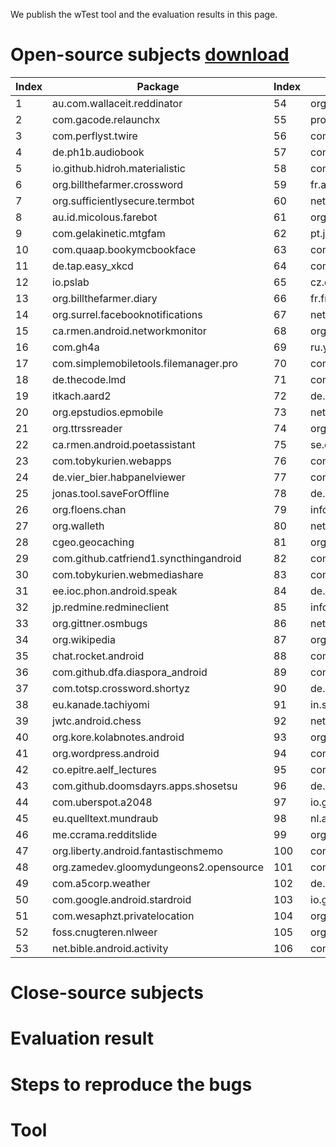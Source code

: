 We publish the wTest tool and the evaluation results in this page.

# Open-source subjects [download](https://...)

| Index | Package | Index | Package |
| --- | --- | --- | --- | 
| 1 | au.com.wallaceit.reddinator | 54 | org.nitri.opentopo |
| 2 | com.gacode.relaunchx | 55 | protect.budgetwatch |
| 3 | com.perflyst.twire | 56 | com.aaronhalbert.nosurfforreddit |
| 4 | de.ph1b.audiobook | 57 | com.gpl.rpg.AndorsTrail |
| 5 | io.github.hidroh.materialistic | 58 | com.workingagenda.fissure |
| 6 | org.billthefarmer.crossword | 59 | fr.ac_versailles.dane.xiaexpress |
| 7 | org.sufficientlysecure.termbot | 60 | net.etuldan.sparss.floss |
| 8 | au.id.micolous.farebot | 61 | org.nonononoki.hendroid |
| 9 | com.gelakinetic.mtgfam | 62 | pt.joaomneto.titancompanion |
| 10 | com.quaap.bookymcbookface | 63 | com.benny.openlauncher |
| 11 | de.tap.easy_xkcd | 64 | com.heb12.heb12 |
| 12 | io.pslab | 65 | cz.dvratil.fbeventsync |
| 13 | org.billthefarmer.diary | 66 | fr.free.nrw.commons |
| 14 | org.surrel.facebooknotifications | 67 | net.frju.flym |
| 15 | ca.rmen.android.networkmonitor | 68 | org.openhab.habdroid |
| 16 | com.gh4a | 69 | ru.yanus171.feedexfork |
| 17 | com.simplemobiletools.filemanager.pro | 70 | com.cityzen.cityzen |
| 18 | de.thecode.lmd | 71 | com.ichi2.anki |
| 19 | itkach.aard2 | 72 | de.baumann.browser |
| 20 | org.epstudios.epmobile | 73 | net.gsantner.markor |
| 21 | org.ttrssreader | 74 | org.openobservatory.ooniprobe |
| 22 | ca.rmen.android.poetassistant | 75 | se.oandell.riksdagen |
| 23 | com.tobykurien.webapps | 76 | com.cookiegames.smartcookie |
| 24 | de.vier_bier.habpanelviewer | 77 | com.lavadip.miniVector |
| 25 | jonas.tool.saveForOffline | 78 | de.baumann.hhsmoodle |
| 26 | org.floens.chan | 79 | info.puzz.a10000sentences |
| 27 | org.walleth | 80 | net.opendasharchive.openarchive.release |
| 28 | cgeo.geocaching | 81 | org.quantumbadger.redreader |
| 29 | com.github.catfriend1.syncthingandroid | 82 | com.danhasting.radar |
| 30 | com.tobykurien.webmediashare | 83 | com.manichord.mgit |
| 31 | ee.ioc.phon.android.speak | 84 | de.baumann.weather |
| 32 | jp.redmine.redmineclient | 85 | info.schnatterer.nusic |
| 33 | org.gittner.osmbugs | 86 | net.osmand.plus |
| 34 | org.wikipedia | 87 | org.schabi.newpipe |
| 35 | chat.rocket.android | 88 | com.dosse.speedtest |
| 36 | com.github.dfa.diaspora_android | 89 | com.mikifus.padland |
| 37 | com.totsp.crossword.shortyz | 90 | de.danoeh.antennapod |
| 38 | eu.kanade.tachiyomi | 91 | in.shick.diode |
| 39 | jwtc.android.chess | 92 | net.wigle.wigleandroid |
| 40 | org.kore.kolabnotes.android | 93 | org.seamapdroid |
| 41 | org.wordpress.android | 94 | com.duckduckgo.mobile.android |
| 42 | co.epitre.aelf_lectures | 95 | com.nextgis.mobile |
| 43 | com.github.doomsdayrs.apps.shosetsu | 96 | de.eidottermihi.raspicheck |
| 44 | com.uberspot.a2048 | 97 | io.github.fvasco.pinpoi |
| 45 | eu.quelltext.mundraub | 98 | nl.asymmetrics.droidshows |
| 46 | me.ccrama.redditslide | 99 | org.softeg.slartus.forpdaplus |
| 47 | org.liberty.android.fantastischmemo | 100 | com.etesync.syncadapter |
| 48 | org.zamedev.gloomydungeons2.opensource | 101 | com.nutomic.syncthingandroid |
| 49 | com.a5corp.weather | 102 | de.geeksfactory.opacclient |
| 50 | com.google.android.stardroid | 103 | io.github.gsantner.memetastic |
| 51 | com.wesaphzt.privatelocation | 104 | org.andstatus.app |
| 52 | foss.cnugteren.nlweer | 105 | org.sufficientlysecure.keychain |
| 53 | net.bible.android.activity | 106 | com.gianlu.aria2app |

# Close-source subjects
# Evaluation result
# Steps to reproduce the bugs
# Tool
